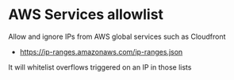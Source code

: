 # AWS Services allowlist

Allow and ignore IPs from AWS global services such as Cloudfront 
* https://ip-ranges.amazonaws.com/ip-ranges.json

It will whitelist overflows triggered on an IP in those lists